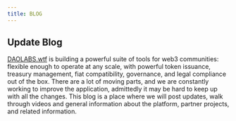 ```yaml
---
title: BLOG
---
```


## Update Blog

[DAOLABS.wtf](https://daolabs.wtf) is building a powerful suite of tools for web3 communities: flexible enough to operate at any scale, with powerful token issuance, treasury management, fiat compatibility, governance, and legal compliance out of the box. There are a lot of moving parts, and we are constantly working to improve the application, admittedly it may be hard to keep up with all the changes. This blog is a place where we will post updates, walk through videos and general information about the platform, partner projects, and related information.
